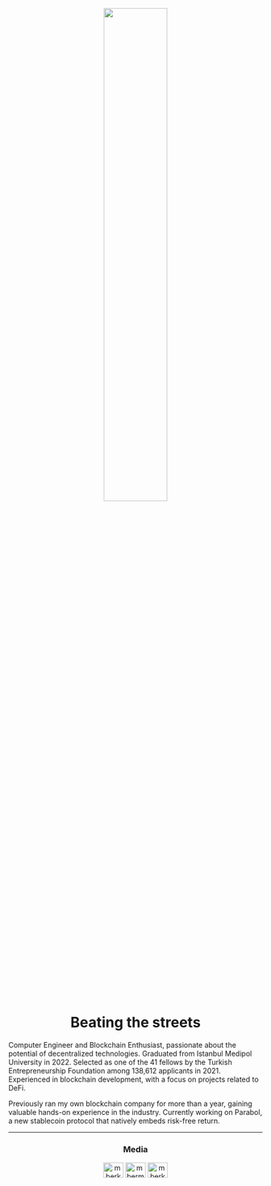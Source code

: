 <p align="center">
<img src="https://github.com/berkayermis/Berkayermis/assets/67913214/a2c9268a-1787-426b-a57e-a119f67acecc" width="50%"/>
</p>

<h1 align="center">Beating the streets</h1>
  
Computer Engineer and Blockchain Enthusiast, passionate about the potential of decentralized technologies. Graduated from Istanbul Medipol University in 2022. Selected as one of the 41 fellows by the Turkish Entrepreneurship Foundation among 138,612 applicants in 2021. Experienced in blockchain development, with a focus on projects related to DeFi.

Previously ran my own blockchain company for more than a year, gaining valuable hands-on experience in the industry. Currently working on Parabol, a new stablecoin protocol that natively embeds risk-free return.
  
<hr>

<h3 align="center">Media</h3>
<p align="center">
<a href="https://twitter.com/mberkayermis" target="blank"><img align="center" src="https://cdn.jsdelivr.net/npm/simple-icons@3.0.1/icons/twitter.svg" alt="mberkayermis" height="30" width="40" /></a>
<a href="https://linkedin.com/in/mbermis" target="blank"><img align="center" src="https://cdn.jsdelivr.net/npm/simple-icons@3.0.1/icons/linkedin.svg" alt="mbermis" height="30" width="40" /></a>
    <a href="https://twitter.com/parabolfi" target="blank"><img align="center" src="https://cdn.jsdelivr.net/npm/simple-icons@3.0.1/icons/twitter.svg" alt="mberkayermis" height="30" width="40" /></a>
</p>

